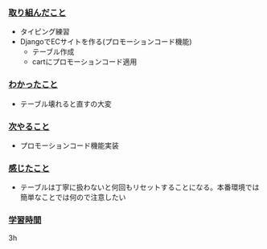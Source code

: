 ### <u>取り組んだこと</u>
- タイピング練習
- DjangoでECサイトを作る(プロモーションコード機能)
    - テーブル作成
    - cartにプロモーションコード適用

### <u>わかったこと</u>
- テーブル壊れると直すの大変

### <u>次やること</u>
- プロモーションコード機能実装

### <u>感じたこと</u>
- テーブルは丁寧に扱わないと何回もリセットすることになる。本番環境では簡単なことでは何ので注意したい

### <u>学習時間</u>
3h